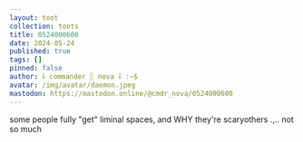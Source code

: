 ```yaml
---
layout: toot
collection: toots
title: 0524000600
date: 2024-05-24
published: true
tags: []
pinned: false
author: ⸸ commander ░ nova ⸸ :~$
avatar: /img/avatar/daemon.jpeg
mastodon: https://mastodon.online/@cmdr_nova/0524000600
---
```


some people fully "get" liminal spaces, and WHY they're scaryothers .,.. not so much
